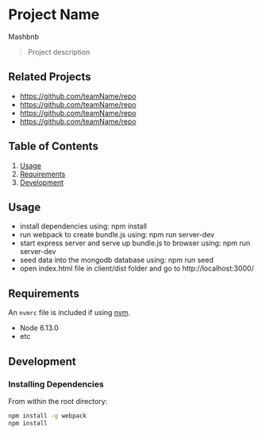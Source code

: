 # Project Name
Mashbnb
> Project description

## Related Projects

  - https://github.com/teamName/repo
  - https://github.com/teamName/repo
  - https://github.com/teamName/repo
  - https://github.com/teamName/repo

## Table of Contents

1. [Usage](#Usage)
1. [Requirements](#requirements)
1. [Development](#development)

## Usage
- install dependencies using: npm install
- run webpack to create bundle.js using: npm run server-dev
- start express server and serve up bundle.js to browser using: npm run server-dev
- seed data into the mongodb database using: npm run seed
- open index.html file in client/dist folder and go to http://localhost:3000/

## Requirements

An `nvmrc` file is included if using [nvm](https://github.com/creationix/nvm).

- Node 6.13.0
- etc

## Development

### Installing Dependencies

From within the root directory:

```sh
npm install -g webpack
npm install
```

